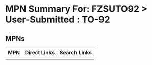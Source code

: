 



# MPN Summary For: FZSUTO92 > User-Submitted : TO-92

## MPNs
  

|MPN|Direct Links|Search Links|
| :--- | :--- | :--- |
||||
